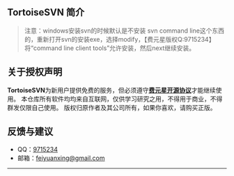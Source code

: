 ## TortoiseSVN 简介

>  注意：windows安装svn的时候默认是不安装 svn command line这个东西的，重新打开svn的安装exe，选择modify，【费元星版权Q:9715234】将“command line client tools”允许安装，然后next继续安装。
 

## 关于授权声明

**TortoiseSVN**为新用户提供免费的服务，但必须遵守[**费元星开源协议**](http://feiyuanxing.com/kaiyuanxieyi/kaiyuanxieyi.html)才能继续使用。
本仓库所有软件均均来自互联网，仅供学习研究之用，不得用于商业，不得群发仅限自己使用。
版权归原作者及其公司所有，如果你喜欢，请购买正版。


## 反馈与建议
- QQ：[9715234](http://qq.feiyuanxing.com)
- 邮箱：[feiyuanxing@gmail.com](http://mail.feiyuanxing.com)

---------

